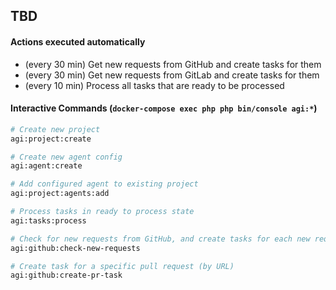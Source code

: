## TBD

#### Actions executed automatically
- (every 30 min) Get new requests from GitHub and create tasks for them
- (every 30 min) Get new requests from GitLab and create tasks for them
- (every 10 min) Process all tasks that are ready to be processed

#### Interactive Commands (`docker-compose exec php php bin/console agi:*`)
```bash
# Create new project
agi:project:create

# Create new agent config
agi:agent:create

# Add configured agent to existing project
agi:project:agents:add

# Process tasks in ready to process state
agi:tasks:process

# Check for new requests from GitHub, and create tasks for each new request
agi:github:check-new-requests

# Create task for a specific pull request (by URL)
agi:github:create-pr-task
```
